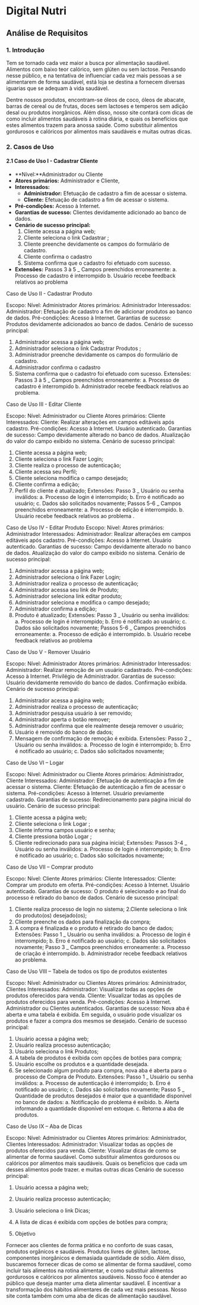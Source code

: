 # Digital Nutri
## Análise de Requisitos

### 1. Introdução

Tem se tornado cada vez maior a busca por alimentação saudável. Alimentos com baixo teor calórico, sem glúten ou sem lactose. Pensando nesse público, e na tentativa de influenciar cada vez mais pessoas a se alimentarem de forma saudável, está loja se destina a fornecem diversas iguarias que se adequam à vida saudável.

Dentre nossos produtos, encontram-se óleos de coco, óleos de abacate, barras de cereal ou de frutas, doces sem lactoses e temperos sem adição desal ou produtos inorgânicos. Além disso, nosso site contará com dicas de como incluir alimentos saudáveis à rotina diária, e quais os benefícios que estes alimentos trazem para anossa saúde. Como substituir alimentos gordurosos e calóricos por alimentos mais saudáveis e muitas outras dicas.



### 2. Casos de Uso

#### 2.1 Caso de Uso I - Cadastrar Cliente
  - **Nível:**Administrador ou Cliente
  - **Atores primários:** Administrador e Cliente, 
  - **Interessados:**
    - **Administrador:** Efetuação de cadastro a fim de acessar o sistema.
    - **Cliente:** Efetuação de cadastro a fim de acessar o sistema.
  - **Pré-condições:** Acesso à Internet.
  - **Garantias de sucesso:** Clientes devidamente adicionado ao banco de dados. 
  - **Cenário de sucesso principal:**
	1. Cliente acessa a página web;
	2. Cliente seleciona o link Cadastrar ;
	3. Cliente preenche devidamente os campos do formulário de cadastro.
	4. Cliente confirma o cadastro
	5. Sistema confirma que o cadastro foi efetuado com sucesso.
  - **Extensões:** Passos 3 à 5 _ Campos preenchidos erroneamente:
	a. Processo de cadastro é interrompido
	b. Usuário recebe feedback relativos ao problema


Caso de Uso II - Cadastrar Produto

Escopo: 
Nível: Administrador
Atores primários: Administrador
Interessados: Administrador: Efetuação de cadastro a fim de adicionar produtos ao banco de dados.
Pré-condições: Acesso à Internet.
Garantias de sucesso: Produtos devidamente adicionados ao banco de dados. 
Cenário de sucesso principal:
1. Administrador acessa a página web;
2. Administrador seleciona o link Cadastrar Produtos ;
3. Administrador preenche devidamente os campos do formulário de cadastro.
4. Administrador confirma o cadastro
6. Sistema confirma que o cadastro foi efetuado com sucesso.
Extensões: Passos 3 à 5 _ Campos preenchidos erroneamente:
a. Processo de cadastro é interrompido
b. Administrador  recebe feedback relativos ao problema.


Caso de Uso III - Editar Cliente

Escopo: 
Nível: Administrador ou Cliente
Atores primários: Cliente
Interessados: Cliente: Realizar alterações em campos editáveis após cadastro.
Pré-condições: Acesso à Internet. Usuário autenticado.
Garantias de sucesso: Campo devidamente alterado no banco de dados. Atualização do valor do campo exibido no sistema.
Cenário de sucesso principal:
1. Cliente acessa a página web;
2. Cliente seleciona o link Fazer Login;
3. Cliente realiza o processo de autenticação;
4. Cliente acessa seu Perfil;
5. Cliente seleciona modifica o campo desejado;
6. Cliente confirma a edição;
7. Perfil do cliente é atualizado;
Extensões: Passo 3 _ Usuário ou senha inválidos:
a. Processo de login é interrompido;
b. Erro é notificado ao usuário;
c. Dados são solicitados novamente;
Passos 5-6 _ Campos preenchidos erroneamente:
a. Processo de edição é interrompido.
b. Usuário recebe feedback relativos ao problema
.

Caso de Uso IV - Editar Produto
Escopo: 
Nível: 
Atores primários: Administrador
Interessados: Administrador: Realizar alterações em campos editáveis após cadastro.
Pré-condições: Acesso à Internet. Usuário autenticado.
Garantias de sucesso: Campo devidamente alterado no banco de dados. Atualização do valor do campo exibido no sistema.
Cenário de sucesso principal:
1. Administrador acessa a página web;
2. Administrador seleciona o link Fazer Login;
3. Administrador realiza o processo de autenticação;
4. Administrador acessa seu link de Produto;
5. Administrador seleciona link editar produto;
6. Administrador seleciona e modifica o campo desejado;
7. Administrador confirma a edição;
7. Produto é atualizado;
Extensões: Passo 3 _ Usuário ou senha inválidos:
a. Processo de login é interrompido;
b. Erro é notificado ao usuário;
c. Dados são solicitados novamente;
Passos 5-6 _ Campos preenchidos erroneamente:
a. Processo de edição é interrompido.
b. Usuário recebe feedback relativos ao problema


Caso de Uso V - Remover Usuário

Escopo: 
Nível: Administrador
Atores primários: Administrador
Interessados: Administrador: Realizar remoção de um usuário cadastrado.
Pré-condições: Acesso à Internet. Privilégio de Administrador.
Garantias de sucesso: Usuário devidamente removido do banco de dados. Confirmação exibida.
Cenário de sucesso principal: 
1. Administrador acessa a página web;
2. Administrador realiza o processo de autenticação;
3. Administrador pesquisa usuário à ser removido;
4. Administrador aperta o botão remover;
5. Administrador confirma que ele realmente deseja remover o usuário;
6. Usuário é removido do banco de dados;
7. Mensagem de confirmação de remoção é exibida.
Extensões: Passo 2 _ Usuário ou senha inválidos:
a. Processo de login é interrompido;
b. Erro é notificado ao usuário;
c. Dados são solicitados novamente;

Caso de Uso VI – Logar

Escopo: 
Nível: Administrador ou Cliente
Atores primários: Administrador, Cliente
Interessados: Administrador: Efetuação de autenticação a fim de acessar o sistema.
Cliente: Efetuação de autenticação a fim de acessar o sistema.
Pré-condições: Acesso à Internet. Usuário previamente cadastrado.
Garantias de sucesso: Redirecionamento para página inicial do usuário.
Cenário de sucesso principal:
1. Cliente acessa a página web;
2. Cliente seleciona o link Logar ;
3. Cliente informa campos usuário e senha;
4. Cliente pressiona botão Logar ;
5. Cliente redirecionado para sua página inicial;
Extensões: Passos 3-4 _ Usuário ou senha inválidos:
a. Processo de login é interrompido;
b. Erro é notificado ao usuário;
c. Dados são solicitados novamente;

Caso de Uso VII – Comprar produto

Escopo: 
Nível: Cliente
Atores primários: Cliente
Interessados: Cliente: Comprar um produto em oferta.
Pré-condições: Acesso à Internet. Usuário autenticado.
Garantias de sucesso: O produto é selecionado e ao final do processo é retirado do banco de dados.
Cenário de sucesso principal:
1. Cliente realiza processo de login no sistema;
2.Cliente seleciona o link do produto(os) desejado(os);
3. Cliente preenche os dados para finalização da compra;
4. A compra é finalizada e o produto é retirado do banco de dados;
Extensões: Passo 1 _ Usuário ou senha inválidos:
a. Processo de login é interrompido;
b. Erro é notificado ao usuário;
c. Dados são solicitados novamente;
Passo 3 _ Campos preenchidos erroneamente:
a. Processo de criação é interrompido.
b. Administrador recebe feedback relativos ao problema.

Caso de Uso VIII – Tabela de todos os tipo de produtos existentes

Escopo: 
Nível: Administrador ou Clientes
Atores primários: Administrador, Clientes
Interessados: Administrador: Visualizar todas as opções de produtos oferecidos para venda.
Cliente: Visualizar todas as opções de produtos oferecidos para venda.
Pré-condições: Acesso à Internet. Administrador ou Clientes autenticados.
Garantias de sucesso: Nova aba é aberta e uma tabela é exibida. Em
seguida, o usuário pode visualizar os produtos e fazer a compra dos mesmos se desejado.
Cenário de sucesso principal:
1. Usuário acessa a página web;
2. Usuário realiza processo autenticação;
3. Usuário seleciona o link Produtos;
4. A tabela de produtos é exibida com opções de botões para compra;
5. Usuário escolhe os produtos e a quantidade desejada.
6. Se selecionado algum produto para compra, nova aba é aberta para o processo de Compra de Produto.
Extensões:
Passo 1 _ Usuário ou senha inválidos:
a. Processo de autenticação é interrompido;
b. Erro é notificado ao usuário;
c. Dados são solicitados novamente;
Passo 5 _ Quantidade de produtos desejados é maior que a quantidade disponível no banco de dados:
a. Notificação do problema é exibido.
b. Alerta informando a quantidade disponível em estoque.
c. Retorna a aba de produtos.

Caso de Uso IX – Aba de Dicas

Escopo: 
Nível: Administrador ou Clientes
Atores primários: Administrador, Clientes
Interessados: Administrador: Visualizar todas as opções de produtos oferecidos para venda.
Cliente: Visualizar dicas de como se alimentar de forma saudável. Como substituir alimentos gordurosos ou calóricos por alimentos mais saudáveis. Quais os benefícios que cada um desses alimentos pode trazer. e muitas outras dicas
Cenário de sucesso principal:
1. Usuário acessa a página web;
2. Usuário realiza processo autenticação;
3. Usuário seleciona o link Dicas;
4. A lista de dicas é exibida com opções de botões para compra;


3. Objetivo

Fornecer aos clientes de forma prática e no conforto de suas casas, produtos orgânicos e saudáveis. Produtos livres de glúten, lactose, componentes inorgânicos e demasiada quantidade de sódio. Além disso, buscaremos fornecer dicas de como se alimentar de forma saudável, como incluir tais alimentos na rotina alimentar, e como substituir alimentos gordurosos e calóricos por alimentos saudáveis. 
Nosso foco é atender ao público que deseja manter uma dieta alimentar saudável. E incentivar a transformação dos hábitos alimentares de cada vez mais pessoas. Nosso site conta também com uma aba de dicas de alimentação saudável.






